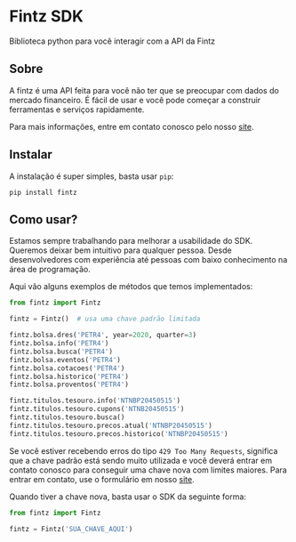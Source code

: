 # Fintz SDK

Biblioteca python para você interagir com a API da Fintz

## Sobre

A fintz é uma API feita para você não ter que se preocupar com dados do mercado
financeiro. É fácil de usar e você pode começar a construir ferramentas e
serviços rapidamente.

Para mais informações, entre em contato conosco pelo nosso [site][1].

## Instalar

A instalação é super simples, basta usar `pip`:

```
pip install fintz
```

## Como usar?

Estamos sempre trabalhando para melhorar a usabilidade do SDK. Queremos deixar
bem intuitivo para qualquer pessoa. Desde desenvolvedores com experiência até
pessoas com baixo conhecimento na área de programação.

Aqui vão alguns exemplos de métodos que temos implementados:

```py
from fintz import Fintz

fintz = Fintz()  # usa uma chave padrão limitada

fintz.bolsa.dres('PETR4', year=2020, quarter=3)
fintz.bolsa.info('PETR4')
fintz.bolsa.busca('PETR4')
fintz.bolsa.eventos('PETR4')
fintz.bolsa.cotacoes('PETR4')
fintz.bolsa.historico('PETR4')
fintz.bolsa.proventos('PETR4')

fintz.titulos.tesouro.info('NTNBP20450515')
fintz.titulos.tesouro.cupons('NTNB20450515')
fintz.titulos.tesouro.busca()
fintz.titulos.tesouro.precos.atual('NTNBP20450515')
fintz.titulos.tesouro.precos.historico('NTNBP20450515')
```

Se você estiver recebendo erros do tipo `429 Too Many Requests`, significa que
a chave padrão está sendo muito utilizada e você deverá entrar em contato
conosco para conseguir uma chave nova com limites maiores. Para entrar em
contato, use o formulário em nosso [site][1].

Quando tiver a chave nova, basta usar o SDK da seguinte forma:

```py
from fintz import Fintz

fintz = Fintz('SUA_CHAVE_AQUI')
```

[1]: https://fintz.com.br/
